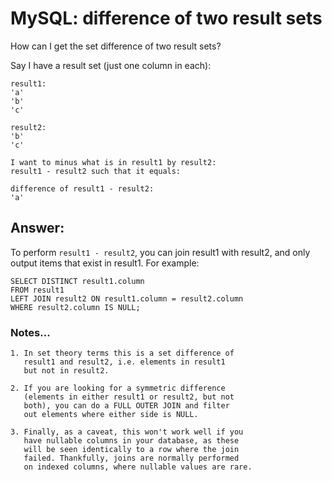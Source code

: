 # MySQL: difference of two result sets

How can I get the set difference of two result sets?

Say I have a result set (just one column in each):

~~~
result1:
'a'
'b'
'c'
~~~

~~~
result2:
'b'
'c'
~~~

	I want to minus what is in result1 by result2: 
	result1 - result2 such that it equals:
	
	difference of result1 - result2:
	'a'

## Answer:

To perform `result1 - result2`, you can join result1 with result2, and only output items that exist in result1. For example:

~~~mysql
SELECT DISTINCT result1.column
FROM result1 
LEFT JOIN result2 ON result1.column = result2.column
WHERE result2.column IS NULL;
~~~

### Notes...

	1. In set theory terms this is a set difference of 
	   result1 and result2, i.e. elements in result1 
	   but not in result2.

	2. If you are looking for a symmetric difference 
	   (elements in either result1 or result2, but not 
	   both), you can do a FULL OUTER JOIN and filter 
	   out elements where either side is NULL.

	3. Finally, as a caveat, this won't work well if you 
	   have nullable columns in your database, as these 
	   will be seen identically to a row where the join 
	   failed. Thankfully, joins are normally performed 
	   on indexed columns, where nullable values are rare.

